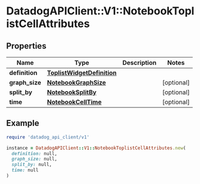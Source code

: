 # DatadogAPIClient::V1::NotebookToplistCellAttributes

## Properties

| Name           | Type                                                      | Description | Notes      |
| -------------- | --------------------------------------------------------- | ----------- | ---------- |
| **definition** | [**ToplistWidgetDefinition**](ToplistWidgetDefinition.md) |             |            |
| **graph_size** | [**NotebookGraphSize**](NotebookGraphSize.md)             |             | [optional] |
| **split_by**   | [**NotebookSplitBy**](NotebookSplitBy.md)                 |             | [optional] |
| **time**       | [**NotebookCellTime**](NotebookCellTime.md)               |             | [optional] |

## Example

```ruby
require 'datadog_api_client/v1'

instance = DatadogAPIClient::V1::NotebookToplistCellAttributes.new(
  definition: null,
  graph_size: null,
  split_by: null,
  time: null
)
```

